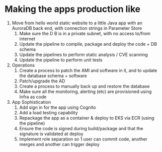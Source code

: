 # Making the apps production like

1. Move from hello world static website to a little Java app with an AuroraDB back end, with connection strings in Parameter Store
    1. Make sure the D B is in a private subnet, with no access to/from internet
    2. Update the pipeline to compile, package and deploy the code + DB schema
    3. Update the pipelines to perform static analysis / CVE scanning
    4. Update the pipeline to perform unit tests
2. Operations
    1. Create a process to patch the AMI and software in it, and to update the database schema + software
    2. Patch/upgrade the AD
    3. Create a process to manually back up and restore the database 
    4. Make sure all the monitoring, alerting (etc) are provisioned using Infra as code
3. App Sophistication
    1. Add sign in for the app using Cognito 
    2. Add a load testing capability
    3. Repackage the app as a container & deploy to EKS via ECR (using the pipeline)
    4. Ensure the code is signed during build/package and that the signature is validated at deploy
    5. Implement role separation so 1 user can commit code, another merges and another can trigger deploy
